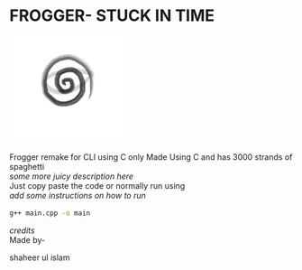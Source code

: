 # FROGGER- STUCK IN TIME 
<img src="./Readme assets/pic1.png" alt="Alt text" width="200">

Frogger remake for CLI using C only
Made Using C and has 3000 strands of spaghetti <br>
*some more juicy description here* <br>
Just copy paste the code or  normally run using <br>
*add some instructions on how to run* <br>
```bash
g++ main.cpp -o main
```
*credits* <br>
Made by-

shaheer ul islam <br>


